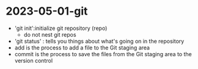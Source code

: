 
# 2023-05-01-git

- 'git init':initialize git repository (repo)
	- do not nest git repos
- 'git status' : tells you things about what's going on in the repository
- add is the process to add a file to the Git staging area
- commit is the process to save the files from the Git staging area to the version control


